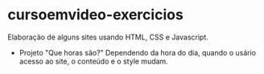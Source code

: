 # cursoemvideo-exercicios
Elaboração de alguns sites usando HTML, CSS e Javascript.

  - Projeto "Que horas são?" Dependendo da hora do dia, quando o usário acesso ao site, o conteúdo e o style mudam.
